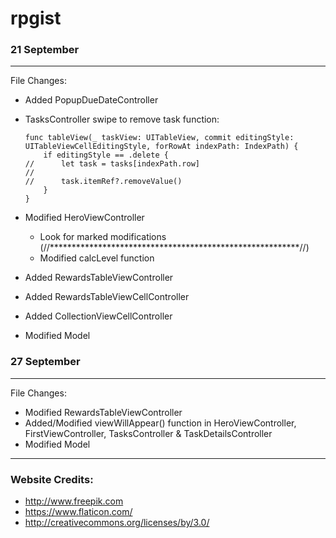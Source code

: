 # rpgist


### 21 September
---
File Changes:

- Added PopupDueDateController
- TasksController swipe to remove task function:

      func tableView(_ taskView: UITableView, commit editingStyle: UITableViewCellEditingStyle, forRowAt indexPath: IndexPath) {
          if editingStyle == .delete {
      //      let task = tasks[indexPath.row]
      //
      //      task.itemRef?.removeValue()
          }
      }
      
- Modified HeroViewController
  - Look for marked modifications (//*********************************************************//)
  - Modified calcLevel function
- Added RewardsTableViewController
- Added RewardsTableViewCellController
- Added CollectionViewCellController
- Modified Model




### 27 September
---
File Changes:

- Modified RewardsTableViewController
- Added/Modified viewWillAppear() function in HeroViewController, FirstViewController, TasksController & TaskDetailsController
- Modified Model


---


### Website Credits:
- http://www.freepik.com
- https://www.flaticon.com/
- http://creativecommons.org/licenses/by/3.0/
